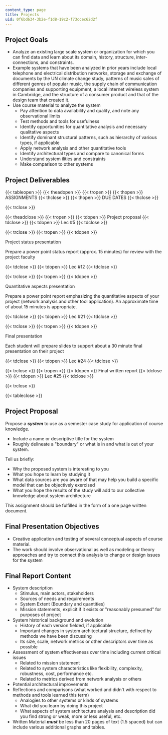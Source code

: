 ```yaml
---
content_type: page
title: Projects
uid: 0f6bd634-3b2e-f1d8-19c2-f73ccec62d2f
---
```


Project Goals
-------------

*   Analyze an existing large scale system or organization for which you can find data and learn about its domain, history, structure, inter-connections, and constraints.
*   Example systems that have been analyzed in prior years include local telephone and electrical distribution networks, storage and exchange of documents by the UN climate change study, patterns of music sales of different genres of popular music, the supply chain of communication companies and supporting equipment, a local internet wireless system in Cambridge, and the structure of a consumer product and that of the design team that created it.
*   Use course material to analyze the system
    *   Pay attention to data availability and quality, and note any observational limits
    *   Test methods and tools for usefulness
    *   Identify opportunities for quantitative analysis and necessary qualitative aspects
    *   Identify dominant structural patterns, such as hierarchy of various types, if applicable
    *   Apply network analysis and other quantitative tools
    *   Identify architectural types and compare to canonical forms
    *   Understand system ilities and constraints
    *   Make comparison to other systems

Project Deliverables
--------------------

{{< tableopen >}}
{{< theadopen >}}
{{< tropen >}}
{{< thopen >}}
ASSIGNMENTS
{{< thclose >}}
{{< thopen >}}
DUE DATES
{{< thclose >}}

{{< trclose >}}

{{< theadclose >}}
{{< tropen >}}
{{< tdopen >}}
Project proposal
{{< tdclose >}}
{{< tdopen >}}
Lec #5
{{< tdclose >}}

{{< trclose >}}
{{< tropen >}}
{{< tdopen >}}


Project status presentation

Prepare a power point status report (approx. 15 minutes) for review with the project faculty


{{< tdclose >}}
{{< tdopen >}}
Lec #12
{{< tdclose >}}

{{< trclose >}}
{{< tropen >}}
{{< tdopen >}}


Quantitative aspects presentation

Prepare a power point report emphasizing the quantitative aspects of your project (network analysis and other tool application). An approximate time of about 15 minutes is appropriate.


{{< tdclose >}}
{{< tdopen >}}
Lec #21
{{< tdclose >}}

{{< trclose >}}
{{< tropen >}}
{{< tdopen >}}


Final presentation

Each student will prepare slides to support about a 30 minute final presentation on their project


{{< tdclose >}}
{{< tdopen >}}
Lec #24
{{< tdclose >}}

{{< trclose >}}
{{< tropen >}}
{{< tdopen >}}
Final written report
{{< tdclose >}}
{{< tdopen >}}
Lec #25
{{< tdclose >}}

{{< trclose >}}

{{< tableclose >}}

Project Proposal
----------------

Propose a **_system_** to use as a semester case study for application of course knowledge.

*   Include a name or descriptive title for the system
*   Roughly delineate a "boundary" or what is in and what is out of your system.

Tell us briefly:

*   Why the proposed system is interesting to you
*   What you hope to learn by studying it
*   What data sources are you aware of that may help you build a specific model that can be objectively exercised
*   What you hope the results of the study will add to our collective knowledge about system architecture

This assignment should be fulfilled in the form of a one page written document.

Final Presentation Objectives
-----------------------------

*   Creative application and testing of several conceptual aspects of course material.
*   The work should involve observational as well as modeling or theory approaches and try to connect this analysis to change or design issues for the system

Final Report Content
--------------------

*   System description
    *   Stimulus, main actors, stakeholders
    *   Sources of needs and requirements
    *   System Extent (Boundary and quantities)
    *   Mission statements, explicit if it exists or "reasonably presumed" for purposes of project
*   System historical background and evolution
    *   History of each version fielded, if applicable
    *   Important changes in system architectural structure, defined by methods we have been discussing
    *   Its size, scale, network metrics or other descriptors over time as possible
*   Assessment of system effectiveness over time including current critical issues  
    *   Related to mission statement
    *   Related to system characteristics like flexibility, complexity, robustness, cost, performance etc.
    *   Related to metrics derived from network analysis or others
*   Potential architectural improvements
*   Reflections and comparisons (what worked and didn't with respect to methods and tools learned this term)  
    *   Analogies to other systems or kinds of systems
    *   What did you learn by doing this project
    *   What aspects of system architecture analysis and description did you find strong or weak, more or less useful, etc.
*   Written Material _**must**_ be less than 20 pages of text (1.5 spaced) but can include various additional graphs and tables.